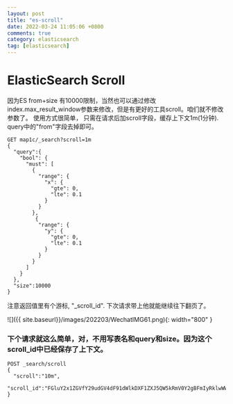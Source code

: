 ```yaml
---
layout: post
title: "es-scroll"
date: 2022-03-24 11:05:06 +0800
comments: true
category: elasticsearch
tag: [elasticsearch]
---
```


#  ElasticSearch Scroll

因为ES from+size 有10000限制，当然也可以通过修改index.max_result_window参数来修改，但是有更好的工具scroll。咱们就不修改参数了。 使用方式很简单， 只需在请求后加scroll字段，缓存上下文1m(1分钟). query中的"from"字段去掉即可。

```
GET map1c/_search?scroll=1m
{
  "query":{
    "bool": {
      "must": [
        {
          "range": {
            "x": {
              "gte": 0,
              "lte": 0.1
            }
          }
        },
         {
          "range": {
            "y": {
              "gte": 0,
              "lte": 0.1
            }
          }
        }
      ]
    }
  },
  "size":10000
}
```

注意返回值里有个游标, "_scroll_id". 下次请求带上他就能继续往下翻页了。

![]({{ site.baseurl}}/images/202203/WechatIMG61.png){: width="800" }



### 下个请求就这么简单，对，不用写表名和query和size。因为这个scroll_id中已经保存了上下文。

```
POST _search/scroll 
{
  "scroll":"10m",
  "scroll_id":"FGluY2x1ZGVfY29udGV4dF91dWlkDXF1ZXJ5QW5kRmV0Y2gBFmIyRklwWWUyVFNDd1BFcHhxZjk3VEEAAAAAAAFaDxZoNlhQZjhYd1FsYTBIUHpzb1phNEtB"
}
```

